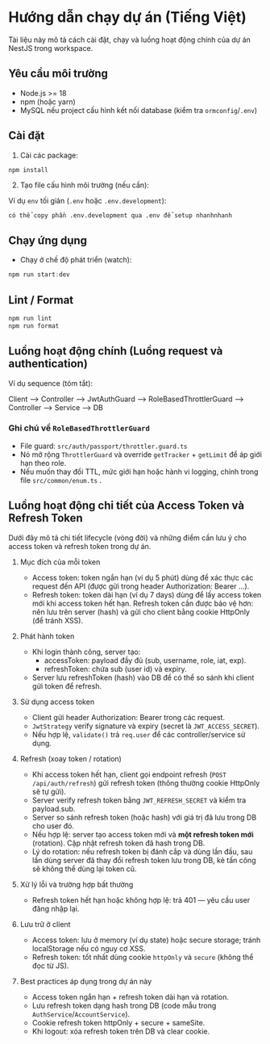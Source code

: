 # Hướng dẫn chạy dự án (Tiếng Việt)

Tài liệu này mô tả cách cài đặt, chạy và luồng hoạt động chính của dự án NestJS trong workspace.

## Yêu cầu môi trường

- Node.js >= 18
- npm (hoặc yarn)
- MySQL nếu project cấu hình kết nối database (kiểm tra `ormconfig`/`.env`)

## Cài đặt

1. Cài các package:

```powershell
npm install
```

2. Tạo file cấu hình môi trường (nếu cần):

Ví dụ `env` tối giản (`.env` hoặc `.env.development`):

```
có thể copy phần .env.development qua .env để setup nhanhnhanh
```

## Chạy ứng dụng

- Chạy ở chế độ phát triển (watch):

```powershell
npm run start:dev
```

## Lint / Format

```powershell
npm run lint
npm run format
```

## Luồng hoạt động chính (Luồng request và authentication)

Ví dụ sequence (tóm tắt):

Client --> Controller --> JwtAuthGuard --> RoleBasedThrottlerGuard --> Controller --> Service --> DB

### Ghi chú về `RoleBasedThrottlerGuard`

- File guard: `src/auth/passport/throttler.guard.ts`
- Nó mở rộng `ThrottlerGuard` và override `getTracker` + `getLimit` để áp giới hạn theo role.
- Nếu muốn thay đổi TTL, mức giới hạn hoặc hành vi logging, chỉnh trong file `src/common/enum.ts` .

## Luồng hoạt động chi tiết của Access Token và Refresh Token

Dưới đây mô tả chi tiết lifecycle (vòng đời) và những điểm cần lưu ý cho access token và refresh token trong dự án.

1) Mục đích của mỗi token
	- Access token: token ngắn hạn (ví dụ 5 phút) dùng để xác thực các request đến API (được gửi trong header Authorization: Bearer ...).
	- Refresh token: token dài hạn (ví dụ 7 days) dùng để lấy access token mới khi access token hết hạn. Refresh token cần được bảo vệ hơn: nên lưu trên server (hash) và gửi cho client bằng cookie HttpOnly (để tránh XSS).

2) Phát hành token
	- Khi login thành công, server tạo:
	  - accessToken: payload đầy đủ (sub, username, role, iat, exp).
	  - refreshToken: chứa sub (user id) và expiry.
	- Server lưu refreshToken (hash) vào DB để có thể so sánh khi client gửi token để refresh.

3) Sử dụng access token
	- Client gửi header Authorization: Bearer <accessToken> trong các request.
	- `JwtStrategy` verify signature và expiry (secret là `JWT_ACCESS_SECRET`).
	- Nếu hợp lệ, `validate()` trả `req.user` để các controller/service sử dụng.

4) Refresh (xoay token / rotation)
	- Khi access token hết hạn, client gọi endpoint refresh (`POST /api/auth/refresh`) gửi refresh token (thông thường cookie HttpOnly sẽ tự gửi).
	- Server verify refresh token bằng `JWT_REFRESH_SECRET` và kiểm tra payload.sub.
	- Server so sánh refresh token (hoặc hash) với giá trị đã lưu trong DB cho user đó.
	- Nếu hợp lệ: server tạo access token mới và **một refresh token mới** (rotation). Cập nhật refresh token đã hash trong DB.
	- Lý do rotation: nếu refresh token bị đánh cắp và dùng lần đầu, sau lần dùng server đã thay đổi refresh token lưu trong DB, kẻ tấn công sẽ không thể dùng lại token cũ.

5) Xử lý lỗi và trường hợp bất thường
	- Refresh token hết hạn hoặc không hợp lệ: trả 401 — yêu cầu user đăng nhập lại.

6) Lưu trữ ở client
	- Access token: lưu ở memory (ví dụ state) hoặc secure storage; tránh localStorage nếu có nguy cơ XSS.
	- Refresh token: tốt nhất dùng cookie `httpOnly` và `secure` (không thể đọc từ JS).

7) Best practices áp dụng trong dự án này
	- Access token ngắn hạn + refresh token dài hạn và rotation.
	- Lưu refresh token dạng hash trong DB (code mẫu trong `AuthService`/`AccountService`).
	- Cookie refresh token httpOnly + secure + sameSite.
	- Khi logout: xóa refresh token trên DB và clear cookie.

